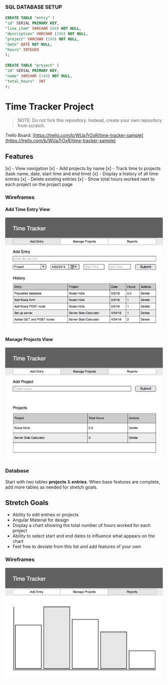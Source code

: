 ### SQL DATABASE SETUP
```SQL
CREATE TABLE "entry" (
"id" SERIAL PRIMARY KEY,
"line_item" VARCHAR (80) NOT NULL,
"description" VARCHAR (200) NOT NULL,
"project" VARCHAR (100) NOT NULL,
"date" DATE NOT NULL,
"hours" INTEGER
);

CREATE TABLE "project" (
"id" SERIAL PRIMARY KEY,
"name" VARCHAR (100) NOT NULL,
"total_hours"  INT
);
```

# Time Tracker Project

> NOTE: Do not fork this repository. Instead, create your own repository from scratch.

Trello Board: [https://trello.com/b/WUa7rOxR/time-tracker-sample](https://trello.com/b/WUa7rOxR/time-tracker-sample)

## Features
[x] - View navigation
[x] - Add projects by name
[x] - Track time to projects (task name, date, start time and end time)
[x] - Display a history of all time entries
[x] - Delete existing entries
[x] - Show total hours worked next to each project on the project page

### Wireframes

#### Add Time Entry View

![Add Entry Page](page-one.png)

#### Manage Projects View

![Add Entry Page](page-two.png)

### Database

Start with two tables **projects** & **entries**. When base features are complete, add more tables as needed for stretch goals.

## Stretch Goals

- Ability to edit entries or projects
- Angular Material for design
- Display a chart showing the total number of hours worked for each project
- Ability to select start and end dates to influence what appears on the chart
- Feel free to deviate from this list and add features of your own

### Wireframes

![Add Entry Page](page-three.png)

